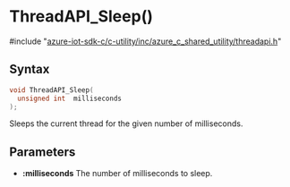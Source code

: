 # ThreadAPI_Sleep()

\#include "[azure-iot-sdk-c/c-utility/inc/azure_c_shared_utility/threadapi.h](../iot-c-ref-threadapi-h.md)"  

## Syntax

```C
void ThreadAPI_Sleep(
  unsigned int  milliseconds
);
```

Sleeps the current thread for the given number of milliseconds.

## Parameters
* **:milliseconds** The number of milliseconds to sleep.


